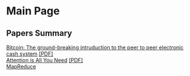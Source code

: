 # Main Page

## Papers Summary
[Bitcoin: The ground-breaking intruduction to the peer to peer electronic cash system](https://sejongyoon.github.io/webpage/bitcoin/bitcoin.html) [[PDF]](https://sejongyoon.github.io/webpage/bitcoin/bitcoin.pdf)  
[Attention is All You Need](https://sejongyoon.github.io/webpage/attention/attention.html) [[PDF]](https://sejongyoon.github.io/webpage/attention/attention.pdf)  
[MapReduce](https://sejongyoon.github.io/webpage/mapreduce)  
